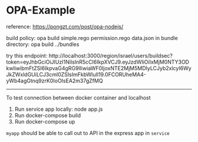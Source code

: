 # OPA-Example

reference: https://pongzt.com/post/opa-nodejs/


build policy: opa build simple.rego permission.rego data.json
in bundle directory: opa build ../bundles  


try this endpoint: http://localhost:3000/region/israel/users/buildsec?token=eyJhbGciOiJIUzI1NiIsInR5cCI6IkpXVCJ9.eyJzdWIiOiIxMjM0NTY3ODkwIiwibmFtZSI6IkpvaG4gRG9lIiwiaWF0IjoxNTE2MjM5MDIyLCJyb2xlcyI6WyJkZWxldGUiLCJ3cml0ZSIsImFkbWluIl19.0FCORUheMA4-yWb4agGtnq9zrK0IoOIsEA2m37gZfMQ

____________________

To test connection between docker container and localhost
1. Run service app locally: node app.js
2. Run docker-compose build
3. Run docker-compose up

`myapp` should be able to call out to API in the express app in `service`